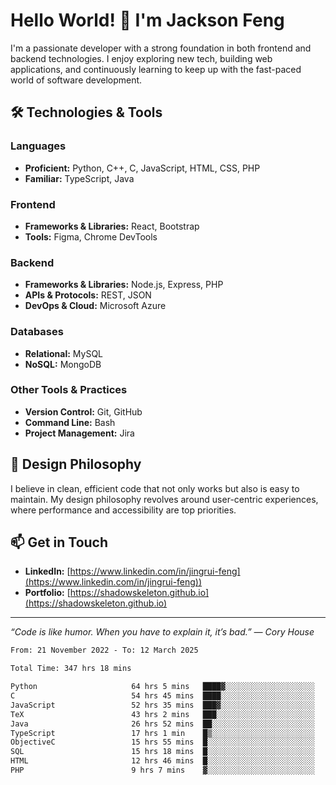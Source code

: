 # Hello World! 👋 I'm Jackson Feng

I'm a passionate developer with a strong foundation in both frontend and backend technologies. I enjoy exploring new tech, building web applications, and continuously learning to keep up with the fast-paced world of software development.

## 🛠 Technologies & Tools

### Languages
- **Proficient:** Python, C++, C, JavaScript, HTML, CSS, PHP
- **Familiar:** TypeScript, Java

### Frontend
- **Frameworks & Libraries:** React, Bootstrap
- **Tools:** Figma, Chrome DevTools

### Backend
- **Frameworks & Libraries:** Node.js, Express, PHP
- **APIs & Protocols:** REST, JSON
- **DevOps & Cloud:** Microsoft Azure

### Databases
- **Relational:** MySQL
- **NoSQL:** MongoDB

### Other Tools & Practices
- **Version Control:** Git, GitHub
- **Command Line:** Bash
- **Project Management:** Jira


## 🎨 Design Philosophy

I believe in clean, efficient code that not only works but also is easy to maintain. My design philosophy revolves around user-centric experiences, where performance and accessibility are top priorities.

## 📫 Get in Touch

- **LinkedIn:** [https://www.linkedin.com/in/jingrui-feng](https://www.linkedin.com/in/jingrui-feng))
- **Portfolio:** [https://shadowskeleton.github.io](https://shadowskeleton.github.io)

---

*“Code is like humor. When you have to explain it, it’s bad.” — Cory House*



<!--START_SECTION:waka-->

```txt
From: 21 November 2022 - To: 12 March 2025

Total Time: 347 hrs 18 mins

Python                     64 hrs 5 mins   ████▓░░░░░░░░░░░░░░░░░░░░   18.45 %
C                          54 hrs 45 mins  ████░░░░░░░░░░░░░░░░░░░░░   15.77 %
JavaScript                 52 hrs 35 mins  ███▓░░░░░░░░░░░░░░░░░░░░░   15.14 %
TeX                        43 hrs 2 mins   ███░░░░░░░░░░░░░░░░░░░░░░   12.39 %
Java                       26 hrs 52 mins  ██░░░░░░░░░░░░░░░░░░░░░░░   07.74 %
TypeScript                 17 hrs 1 min    █▒░░░░░░░░░░░░░░░░░░░░░░░   04.90 %
ObjectiveC                 15 hrs 55 mins  █░░░░░░░░░░░░░░░░░░░░░░░░   04.59 %
SQL                        15 hrs 18 mins  █░░░░░░░░░░░░░░░░░░░░░░░░   04.41 %
HTML                       12 hrs 46 mins  █░░░░░░░░░░░░░░░░░░░░░░░░   03.68 %
PHP                        9 hrs 7 mins    ▓░░░░░░░░░░░░░░░░░░░░░░░░   02.63 %
```

<!--END_SECTION:waka-->


